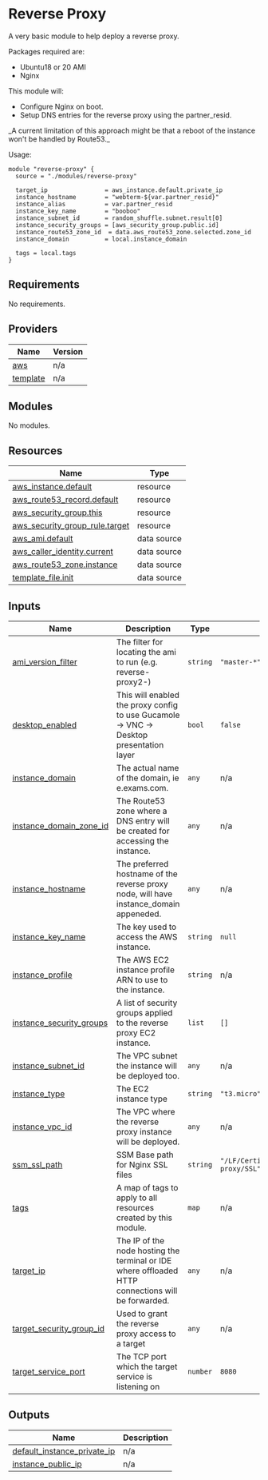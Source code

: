 # Reverse Proxy

A very basic module to help deploy a reverse proxy.

Packages required are:
 - Ubuntu18 or 20 AMI
 - Nginx

This module will:
  * Configure Nginx on boot.
  * Setup DNS entries for the reverse proxy using the partner\_resid.

 \_A current limitation of this approach might be that a reboot of the instance won't be handled by Route53.\_

 Usage:
 ```
 module "reverse-proxy" {
   source = "./modules/reverse-proxy"

   target_ip                = aws_instance.default.private_ip
   instance_hostname        = "webterm-${var.partner_resid}"
   instance_alias           = var.partner_resid
   instance_key_name        = "booboo"
   instance_subnet_id       = random_shuffle.subnet.result[0]
   instance_security_groups = [aws_security_group.public.id]
   instance_route53_zone_id  = data.aws_route53_zone.selected.zone_id
   instance_domain          = local.instance_domain

   tags = local.tags
 }

 ```

## Requirements

No requirements.

## Providers

| Name | Version |
|------|---------|
| <a name="provider_aws"></a> [aws](#provider\_aws) | n/a |
| <a name="provider_template"></a> [template](#provider\_template) | n/a |

## Modules

No modules.

## Resources

| Name | Type |
|------|------|
| [aws_instance.default](https://registry.terraform.io/providers/hashicorp/aws/latest/docs/resources/instance) | resource |
| [aws_route53_record.default](https://registry.terraform.io/providers/hashicorp/aws/latest/docs/resources/route53_record) | resource |
| [aws_security_group.this](https://registry.terraform.io/providers/hashicorp/aws/latest/docs/resources/security_group) | resource |
| [aws_security_group_rule.target](https://registry.terraform.io/providers/hashicorp/aws/latest/docs/resources/security_group_rule) | resource |
| [aws_ami.default](https://registry.terraform.io/providers/hashicorp/aws/latest/docs/data-sources/ami) | data source |
| [aws_caller_identity.current](https://registry.terraform.io/providers/hashicorp/aws/latest/docs/data-sources/caller_identity) | data source |
| [aws_route53_zone.instance](https://registry.terraform.io/providers/hashicorp/aws/latest/docs/data-sources/route53_zone) | data source |
| [template_file.init](https://registry.terraform.io/providers/hashicorp/template/latest/docs/data-sources/file) | data source |

## Inputs

| Name | Description | Type | Default | Required |
|------|-------------|------|---------|:--------:|
| <a name="input_ami_version_filter"></a> [ami\_version\_filter](#input\_ami\_version\_filter) | The filter for locating the ami to run (e.g.  reverse-proxy2-<VERSION>) | `string` | `"master-*"` | no |
| <a name="input_desktop_enabled"></a> [desktop\_enabled](#input\_desktop\_enabled) | This will enabled the proxy config to use Gucamole -> VNC -> Desktop presentation layer | `bool` | `false` | no |
| <a name="input_instance_domain"></a> [instance\_domain](#input\_instance\_domain) | The actual name of the domain, ie e.exams.com. | `any` | n/a | yes |
| <a name="input_instance_domain_zone_id"></a> [instance\_domain\_zone\_id](#input\_instance\_domain\_zone\_id) | The Route53 zone where a DNS entry will be created for accessing the instance. | `any` | n/a | yes |
| <a name="input_instance_hostname"></a> [instance\_hostname](#input\_instance\_hostname) | The preferred hostname of the reverse proxy node, will have instance\_domain appeneded. | `any` | n/a | yes |
| <a name="input_instance_key_name"></a> [instance\_key\_name](#input\_instance\_key\_name) | The key used to access the AWS instance. | `string` | `null` | no |
| <a name="input_instance_profile"></a> [instance\_profile](#input\_instance\_profile) | The AWS EC2 instance profile ARN to use to the instance. | `string` | n/a | yes |
| <a name="input_instance_security_groups"></a> [instance\_security\_groups](#input\_instance\_security\_groups) | A list of security groups applied to the reverse proxy EC2 instance. | `list` | `[]` | no |
| <a name="input_instance_subnet_id"></a> [instance\_subnet\_id](#input\_instance\_subnet\_id) | The VPC subnet the instance will be deployed too. | `any` | n/a | yes |
| <a name="input_instance_type"></a> [instance\_type](#input\_instance\_type) | The EC2 instance type | `string` | `"t3.micro"` | no |
| <a name="input_instance_vpc_id"></a> [instance\_vpc\_id](#input\_instance\_vpc\_id) | The VPC where the reverse proxy instance will be deployed. | `any` | n/a | yes |
| <a name="input_ssm_ssl_path"></a> [ssm\_ssl\_path](#input\_ssm\_ssl\_path) | SSM Base path for Nginx SSL files | `string` | `"/LF/Certification/reverse-proxy/SSL"` | no |
| <a name="input_tags"></a> [tags](#input\_tags) | A map of tags to apply to all resources created by this module. | `map` | n/a | yes |
| <a name="input_target_ip"></a> [target\_ip](#input\_target\_ip) | The IP of the node hosting the terminal or IDE where offloaded HTTP connections will be forwarded. | `any` | n/a | yes |
| <a name="input_target_security_group_id"></a> [target\_security\_group\_id](#input\_target\_security\_group\_id) | Used to grant the reverse proxy access to a target | `any` | n/a | yes |
| <a name="input_target_service_port"></a> [target\_service\_port](#input\_target\_service\_port) | The TCP port which the target service is listening on | `number` | `8080` | no |

## Outputs

| Name | Description |
|------|-------------|
| <a name="output_default_instance_private_ip"></a> [default\_instance\_private\_ip](#output\_default\_instance\_private\_ip) | n/a |
| <a name="output_instance_public_ip"></a> [instance\_public\_ip](#output\_instance\_public\_ip) | n/a |
